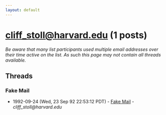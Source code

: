 ```yaml
---
layout: default
---
```


# cliff_stoll@harvard.edu (1 posts)

_Be aware that many list participants used multiple email addresses over their time active on the list. As such this page may not contain all threads available._

## Threads

### Fake Mail
+ 1992-09-24 (Wed, 23 Sep 92 22:53:12 PDT) - [Fake Mail](/archive/1992/09/b4b554a32aff1742f72a2dd539e78d65c7adb945500134a33e2174f795a7e928) - _cliff_stoll@harvard.edu_

